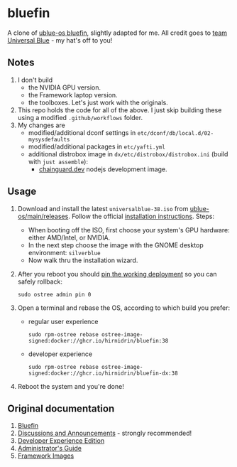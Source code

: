 # bluefin

A clone of [ublue-os bluefin](https://github.com/ublue-os/bluefin), slightly adapted for me. All credit goes to [team Universal Blue](https://universal-blue.org/) - my hat's off to you!

## Notes

1. I don't build
   * the NVIDIA GPU version.
   * the Framework laptop version.
   * the toolboxes. Let's just work with the originals.
1. This repo holds the code for all of the above. I just skip building these using a modified `.github/workflows` folder.
1. My changes are
   * modified/additional dconf settings in `etc/dconf/db/local.d/02-mysysdefaults`
   * modified/additional packages in `etc/yafti.yml`
   * additional distrobox image in `dx/etc/distrobox/distrobox.ini` (build with `just assemble`):
     * [chainguard.dev](https://edu.chainguard.dev/chainguard/chainguard-images/reference/node/image_specs/) nodejs development image.

## Usage

1. Download and install the latest `universalblue-38.iso` from [ublue-os/main/releases](https://github.com/ublue-os/main/releases). Follow the official [installation instructions](https://ublue.it/installation/). Steps:
   * When booting off the ISO, first choose your system's GPU hardware: either AMD/Intel, or NVIDIA.
   * In the next step choose the image with the GNOME desktop environment: `silverblue`
   * Now walk thru the installation wizard.

2. After you reboot you should [pin the working deployment](https://docs.fedoraproject.org/en-US/fedora-silverblue/faq/#_about_using_silverblue) so you can safely rollback:

       sudo ostree admin pin 0

3. Open a terminal and rebase the OS, according to which build you prefer:
   * regular user experience

         sudo rpm-ostree rebase ostree-image-signed:docker://ghcr.io/hirnidrin/bluefin:38

   * developer experience

         sudo rpm-ostree rebase ostree-image-signed:docker://ghcr.io/hirnidrin/bluefin-dx:38

4. Reboot the system and you're done!

## Original documentation

1. [Bluefin](https://universal-blue.org/images/bluefin/)
2. [Discussions and Announcements](https://github.com/orgs/ublue-os/discussions/categories/bluefin) - strongly recommended!
3. [Developer Experience Edition](https://universal-blue.org/images/bluefin/developer-experience/)
4. [Administrator's Guide](https://universal-blue.org/images/bluefin/admin/)
5. [Framework Images](https://universal-blue.org/images/bluefin/framework/)
